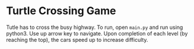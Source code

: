 # Turtle Crossing Game

Tutle has to cross the busy highway. 
To run, open ```main.py``` and run using python3.
Use up arrow key to navigate. Upon completion of each level (by reaching the top), the cars speed up to increase difficulty.
